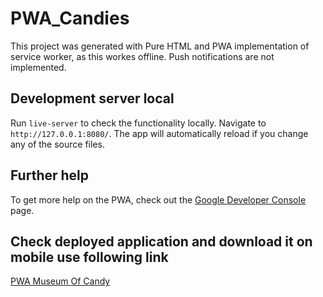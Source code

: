 # PWA_Candies

This project was generated with Pure HTML and PWA implementation of service worker, as this workes offline. Push notifications are not implemented.

## Development server local

Run `live-server` to check the functionality locally. Navigate to `http://127.0.0.1:8080/`. The app will automatically reload if you change any of the source files.

## Further help

To get more help on the PWA, check out the [Google Developer Console](https://developers.google.com/web/fundamentals/primers/service-workers) page.

## Check deployed application and download it on mobile use following link
[PWA Museum Of Candy](https://prasannasasne.github.io/PWA_Candies/) 

